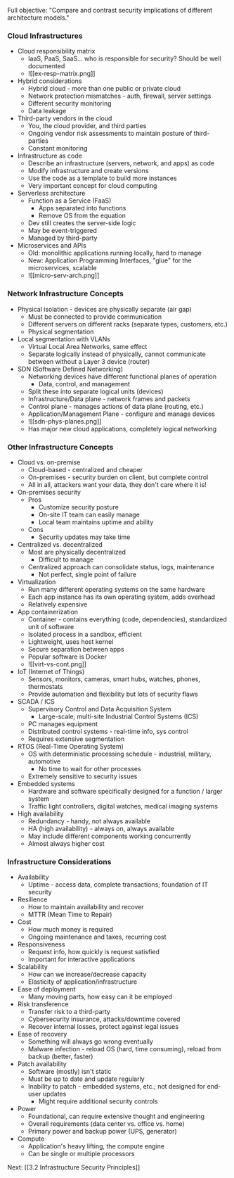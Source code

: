 Full objective: "Compare and contrast security implications of different
architecture models."

### Cloud Infrastructures
- Cloud responsibility matrix
	- IaaS, PaaS, SaaS... who is responsible for security? Should be well documented
	- ![[ex-resp-matrix.png]]
- Hybrid considerations
	- Hybrid cloud - more than one public or private cloud
	- Network protection mismatches - auth, firewall, server settings
	- Different security monitoring
	- Data leakage
- Third-party vendors in the cloud
	- You, the cloud provider, and third parties
	- Ongoing vendor risk assessments to maintain posture of third-parties
	- Constant monitoring
- Infrastructure as code
	- Describe an infrastructure (servers, network, and apps) as code
	- Modify infrastructure and create versions
	- Use the code as a template to build more instances
	- Very important concept for cloud computing
- Serverless architecture
	- Function as a Service (FaaS)
		- Apps separated into functions
		- Remove OS from the equation
	- Dev still creates the server-side logic
	- May be event-triggered
	- Managed by third-party
- Microservices and APIs
	- Old: monolithic applications running locally, hard to manage
	- New: Application Programming Interfaces, "glue" for the microservices, scalable
	- ![[micro-serv-arch.png]]
### Network Infrastructure Concepts
- Physical isolation - devices are physically separate (air gap)
	- Must be connected to provide communication
	- Different servers on different racks (separate types, customers, etc.)
	- Physical segmentation
- Local segmentation with VLANs
	- Virtual Local Area Networks, same effect
	- Separate logically instead of physically, cannot communicate between without a Layer 3 device (router)
- SDN (Software Defined Networking)
	- Networking devices have different functional planes of operation
		- Data, control, and management
	- Split these into separate logical units (devices)
	- Infrastructure/Data plane - network frames and packets
	- Control plane - manages actions of data plane (routing, etc.)
	- Application/Management Plane - configure and manage devices
	- ![[sdn-phys-planes.png]]
	- Has major new cloud applications, completely logical networking
### Other Infrastructure Concepts
- Cloud vs. on-premise
	- Cloud-based - centralized and cheaper
	- On-premises - security burden on client, but complete control
	- All in all, attackers want your data, they don't care where it is!
- On-premises security
	- Pros
		- Customize security posture
		- On-site IT team can easily manage
		- Local team maintains uptime and ability
	- Cons
		- Security updates may take time
- Centralized vs. decentralized
	- Most are physically decentralized
		- Difficult to manage
	- Centralized approach can consolidate status, logs, maintenance
		- Not perfect, single point of failure
- Virtualization
	- Run many different operating systems on the same hardware
	- Each app instance has its own operating system, adds overhead
	- Relatively expensive
- App containerization
	- Container - contains everything (code, dependencies), standardized unit of software
	- Isolated process in a sandbox, efficient
	- Lightweight, uses host kernel
	- Secure separation between apps
	- Popular software is Docker
	- ![[virt-vs-cont.png]]
- IoT (Internet of Things)
	- Sensors, monitors, cameras, smart hubs, watches, phones, thermostats
	- Provide automation and flexibility but lots of security flaws
- SCADA / ICS
	- Supervisory Control and Data Acquisition System
		- Large-scale, multi-site Industrial Control Systems (ICS)
	- PC manages equipment
	- Distributed control systems - real-time info, sys control
	- Requires extensive segmentation
- RTOS (Real-Time Operating System)
	- OS with deterministic processing schedule - industrial, military, automotive
		- No time to wait for other processes
	- Extremely sensitive to security issues
- Embedded systems
	- Hardware and software specifically designed for a function / larger system
	- Traffic light controllers, digital watches, medical imaging systems
- High availability
	- Redundancy - handy, not always available
	- HA (high availability) - always on, always available
	- May include different components working concurrently
	- Almost always higher cost
### Infrastructure Considerations
- Availability
	- Uptime - access data, complete transactions; foundation of IT security
- Resilience
	- How to maintain availability and recover
	- MTTR (Mean Time to Repair)
- Cost
	- How much money is required
	- Ongoing maintenance and taxes, recurring cost
- Responsiveness
	- Request info, how quickly is request satisfied
	- Important for interactive applications
- Scalability
	- How can we increase/decrease capacity
	- Elasticity of application/infrastructure
- Ease of deployment
	- Many moving parts, how easy can it be employed
- Risk transference
	- Transfer risk to a third-party
	- Cybersecurity insurance, attacks/downtime covered
	- Recover internal losses, protect against legal issues
- Ease of recovery
	- Something will always go wrong eventually
	- Malware infection - reload OS (hard, time consuming), reload from backup (better, faster)
- Patch availability
	- Software (mostly) isn't static
	- Must be up to date and update regularly
	- Inability to patch - embedded systems, etc.; not designed for end-user updates
		- Might require additional security controls
- Power
	- Foundational, can require extensive thought and engineering
	- Overall requirements (data center vs. office vs. home)
	- Primary power and backup power (UPS, generator)
- Compute
	- Application's heavy lifting, the compute engine
	- Can be single or multiple processors

Next: [[3.2 Infrastructure Security Principles]]
